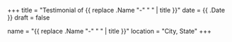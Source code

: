 +++
title = "Testimonial of {{ replace .Name "-" " " | title }}"
date = {{ .Date }}
draft = false

name = "{{ replace .Name "-" " " | title }}"
location = "City, State"
+++

<insert testimonial text here>
